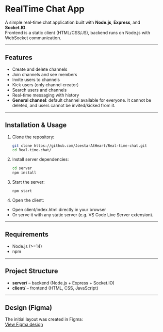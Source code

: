 # RealTime Chat App

A simple real-time chat application built with **Node.js**, **Express**, and **Socket.IO**.  
Frontend is a static client (HTML/CSS/JS), backend runs on Node.js with WebSocket communication.

---

## Features
- Create and delete channels  
- Join channels and see members  
- Invite users to channels  
- Kick users (only channel creator)  
- Search users and channels  
- Real-time messaging with history  
- **General channel**: default channel available for everyone. It cannot be deleted, and users cannot be invited/kicked from it.  

---

## Installation & Usage

1. Clone the repository:
   ```bash
   git clone https://github.com/JoestarAtHeart/Real-time-chat.git
   cd Real-time-chat/

2. Install server dependencies:
   ```bash
   cd server
   npm install

3. Start the server:
   ```bash
   npm start

4. Open the client:
- Open client/index.html directly in your browser
- Or serve it with any static server (e.g. VS Code Live Server extension).

---

## Requirements
- Node.js (>=14)
- npm

---

## Project Structure
- **server/** – backend (Node.js + Express + Socket.IO)  
- **client/** – frontend (HTML, CSS, JavaScript)

---

## Design (Figma)
The initial layout was created in Figma:  
[View Figma design]([https://www.figma.com/file/your-link-here](https://www.figma.com/design/gpNKtEH3DxlIajz4jPzA9H/Real-Time-Chat?node-id=1-2&t=qsprK8gKUMYCKWNw-1))

